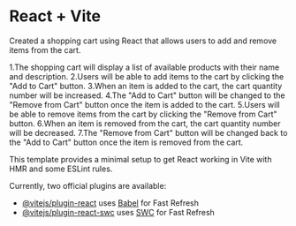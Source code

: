# React + Vite

Created a shopping cart using React that allows users to add and remove items from the cart. 

1.The shopping cart will display a list of available products with their name and description.
2.Users will be able to add items to the cart by clicking the "Add to Cart" button.
3.When an item is added to the cart, the cart quantity number will be increased.
4.The "Add to Cart" button will be changed to the "Remove from Cart" button once the item is added to the cart.
5.Users will be able to remove items from the cart by clicking the "Remove from Cart" button.
6.When an item is removed from the cart, the cart quantity number will be decreased.
7.The "Remove from Cart" button will be changed back to the "Add to Cart" button once the item is removed from the cart.


This template provides a minimal setup to get React working in Vite with HMR and some ESLint rules.

Currently, two official plugins are available:

- [@vitejs/plugin-react](https://github.com/vitejs/vite-plugin-react/blob/main/packages/plugin-react/README.md) uses [Babel](https://babeljs.io/) for Fast Refresh
- [@vitejs/plugin-react-swc](https://github.com/vitejs/vite-plugin-react-swc) uses [SWC](https://swc.rs/) for Fast Refresh
